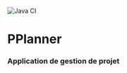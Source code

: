 ![Java CI](https://github.com/lparrot/pplanner/workflows/Java%20CI/badge.svg)

# PPlanner

### Application de gestion de projet

